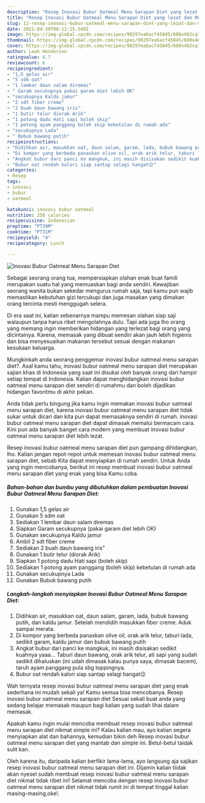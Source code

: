 ```yaml
---
description: "Resep Inovasi Bubur Oatmeal Menu Sarapan Diet yang lezat dan Mudah Dibuat"
title: "Resep Inovasi Bubur Oatmeal Menu Sarapan Diet yang lezat dan Mudah Dibuat"
slug: 12-resep-inovasi-bubur-oatmeal-menu-sarapan-diet-yang-lezat-dan-mudah-dibuat
date: 2021-04-30T00:11:25.540Z
image: https://img-global.cpcdn.com/recipes/90297ea6acf45845/680x482cq70/inovasi-bubur-oatmeal-menu-sarapan-diet-foto-resep-utama.jpg
thumbnail: https://img-global.cpcdn.com/recipes/90297ea6acf45845/680x482cq70/inovasi-bubur-oatmeal-menu-sarapan-diet-foto-resep-utama.jpg
cover: https://img-global.cpcdn.com/recipes/90297ea6acf45845/680x482cq70/inovasi-bubur-oatmeal-menu-sarapan-diet-foto-resep-utama.jpg
author: Leah Henderson
ratingvalue: 4.7
reviewcount: 6
recipeingredient:
- "1,5 gelas air"
- "5 sdm oat"
- "1 lembar daun salam diremas"
- " Garam secukupnya pakai garam diet lebih OK"
- "secukupnya Kaldu jamur"
- "2 sdt fiber creme"
- "2 buah daun bawang iris"
- "1 butir telur diorak Arik"
- "1 potong dadu Hati sapi boleh skip"
- "1 potong ayam panggang boleh skip kebetulan di rumah ada"
- "secukupnya Lada"
- " Bubuk bawang putih"
recipeinstructions:
- "Didihkan air, masukkan oat, daun salam, garam, lada, bubuk bawang putih, dan kaldu jamur. Setelah mendidih masukkan fiber creme. Aduk sampai merata."
- "Di kompor yang berbeda panaskan olive oil, orak arik telur, taburi lada, sedikit garam, kaldu jamur dan bubuk bawang putih"
- "Angkat bubur dari panci ke mangkuk, ini masih disisakan sedikit kuahnya yaaa... Taburi daun bawang, orak arik telur, ati sapi yang sudah sedikit dihaluskan (ini udah dimasak kalau punya saya, dimasak bacem), taruh ayam panggang pula sbg toppingnya."
- "Bubur oat rendah kalori siap santap selagi hangat😉"
categories:
- Resep
tags:
- inovasi
- bubur
- oatmeal

katakunci: inovasi bubur oatmeal 
nutrition: 258 calories
recipecuisine: Indonesian
preptime: "PT39M"
cooktime: "PT31M"
recipeyield: "4"
recipecategory: Lunch

---
```



![Inovasi Bubur Oatmeal Menu Sarapan Diet](https://img-global.cpcdn.com/recipes/90297ea6acf45845/680x482cq70/inovasi-bubur-oatmeal-menu-sarapan-diet-foto-resep-utama.jpg)

Sebagai seorang orang tua, mempersiapkan olahan enak buat famili merupakan suatu hal yang memuaskan bagi anda sendiri. Kewajiban seorang  wanita bukan sekedar mengurus rumah saja, tapi kamu pun wajib memastikan kebutuhan gizi tercukupi dan juga masakan yang dimakan orang tercinta mesti menggugah selera.

Di era  saat ini, kalian sebenarnya mampu memesan olahan siap saji walaupun tanpa harus ribet mengolahnya dulu. Tapi ada juga lho orang yang memang ingin memberikan hidangan yang terlezat bagi orang yang dicintainya. Karena, memasak yang dibuat sendiri akan jauh lebih higienis dan bisa menyesuaikan makanan tersebut sesuai dengan makanan kesukaan keluarga. 



Mungkinkah anda seorang penggemar inovasi bubur oatmeal menu sarapan diet?. Asal kamu tahu, inovasi bubur oatmeal menu sarapan diet merupakan sajian khas di Indonesia yang saat ini disukai oleh banyak orang dari hampir setiap tempat di Indonesia. Kalian dapat menghidangkan inovasi bubur oatmeal menu sarapan diet sendiri di rumahmu dan boleh dijadikan hidangan favoritmu di akhir pekan.

Anda tidak perlu bingung jika kamu ingin memakan inovasi bubur oatmeal menu sarapan diet, karena inovasi bubur oatmeal menu sarapan diet tidak sukar untuk dicari dan kita pun dapat memasaknya sendiri di rumah. inovasi bubur oatmeal menu sarapan diet dapat dimasak memalui bermacam cara. Kini pun ada banyak banget cara modern yang membuat inovasi bubur oatmeal menu sarapan diet lebih lezat.

Resep inovasi bubur oatmeal menu sarapan diet pun gampang dihidangkan, lho. Kalian jangan repot-repot untuk memesan inovasi bubur oatmeal menu sarapan diet, sebab Kita dapat menyiapkan di rumah sendiri. Untuk Anda yang ingin mencobanya, berikut ini resep membuat inovasi bubur oatmeal menu sarapan diet yang enak yang bisa Kamu coba.

<!--inarticleads1-->

##### Bahan-bahan dan bumbu yang dibutuhkan dalam pembuatan Inovasi Bubur Oatmeal Menu Sarapan Diet:

1. Gunakan 1,5 gelas air
1. Gunakan 5 sdm oat
1. Sediakan 1 lembar daun salam diremas
1. Siapkan  Garam secukupnya (pakai garam diet lebih OK)
1. Gunakan secukupnya Kaldu jamur
1. Ambil 2 sdt fiber creme
1. Sediakan 2 buah daun bawang iris&#34;
1. Gunakan 1 butir telur (diorak Arik)
1. Siapkan 1 potong dadu Hati sapi (boleh skip)
1. Sediakan 1 potong ayam panggang (boleh skip) kebetulan di rumah ada
1. Gunakan secukupnya Lada
1. Gunakan  Bubuk bawang putih




<!--inarticleads2-->

##### Langkah-langkah menyiapkan Inovasi Bubur Oatmeal Menu Sarapan Diet:

1. Didihkan air, masukkan oat, daun salam, garam, lada, bubuk bawang putih, dan kaldu jamur. Setelah mendidih masukkan fiber creme. Aduk sampai merata.
1. Di kompor yang berbeda panaskan olive oil, orak arik telur, taburi lada, sedikit garam, kaldu jamur dan bubuk bawang putih
1. Angkat bubur dari panci ke mangkuk, ini masih disisakan sedikit kuahnya yaaa... Taburi daun bawang, orak arik telur, ati sapi yang sudah sedikit dihaluskan (ini udah dimasak kalau punya saya, dimasak bacem), taruh ayam panggang pula sbg toppingnya.
1. Bubur oat rendah kalori siap santap selagi hangat😉




Wah ternyata resep inovasi bubur oatmeal menu sarapan diet yang enak sederhana ini mudah sekali ya! Kamu semua bisa mencobanya. Resep inovasi bubur oatmeal menu sarapan diet Sesuai sekali buat anda yang sedang belajar memasak maupun bagi kalian yang sudah lihai dalam memasak.

Apakah kamu ingin mulai mencoba membuat resep inovasi bubur oatmeal menu sarapan diet nikmat simple ini? Kalau kalian mau, ayo kalian segera menyiapkan alat dan bahannya, kemudian bikin deh Resep inovasi bubur oatmeal menu sarapan diet yang mantab dan simple ini. Betul-betul taidak sulit kan. 

Oleh karena itu, daripada kalian berfikir lama-lama, ayo langsung aja sajikan resep inovasi bubur oatmeal menu sarapan diet ini. Dijamin kalian tiidak akan nyesel sudah membuat resep inovasi bubur oatmeal menu sarapan diet nikmat tidak ribet ini! Selamat mencoba dengan resep inovasi bubur oatmeal menu sarapan diet nikmat tidak rumit ini di tempat tinggal kalian masing-masing,oke!.

